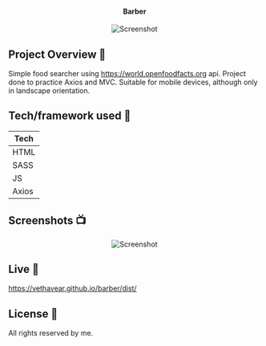 <h4 align="center">Barber</h4>

<p align="center">
  <a >
    <img src="https://user-images.githubusercontent.com/26926726/85395334-3df99780-b550-11ea-9b80-471bfead3cbd.png"
         alt="Screenshot">
  </a>
</p>

## Project Overview 🎉
Simple food searcher using https://world.openfoodfacts.org api. Project done to practice Axios and MVC. Suitable for mobile devices, although only in landscape orientation.
## Tech/framework used 🔧

| Tech                                                    
| -------------------------------------------------------
| HTML                           
| SASS                           
| JS                           
| Axios                          

## Screenshots 📺

<p align="center">
    <img src="https://user-images.githubusercontent.com/26926726/83330332-7f1ec480-a28e-11ea-918d-9bc782fd5983.jpg" alt="Screenshot">
</p>


## Live 📍

https://vethavear.github.io/barber/dist/

## License 🔱
All rights reserved by me.
